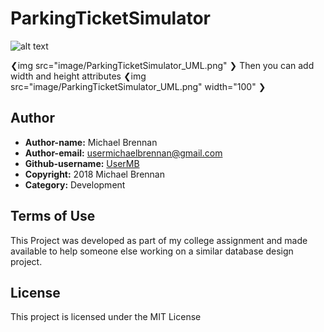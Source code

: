 # ParkingTicketSimulator

![alt text](http://url/to/img.png)

❮img src="image/ParkingTicketSimulator_UML.png" ❯
Then you can add width and height attributes
❮img src="image/ParkingTicketSimulator_UML.png" width="100" ❯

## Author

* **Author-name:** Michael Brennan
* **Author-email:** usermichaelbrennan@gmail.com
* **Github-username:** [UserMB](https://github.com/UserMB)
* **Copyright:** 2018 Michael Brennan
* **Category:** Development

## Terms of Use

This Project was developed as part of my college assignment and made available to help someone else working on a similar database design project.

## License

This project is licensed under the MIT License
